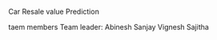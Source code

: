 Car Resale value Prediction

taem members
Team leader: Abinesh
             Sanjay
             Vignesh
             Sajitha
